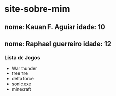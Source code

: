 # site-sobre-mim

## nome: Kauan F. Aguiar idade: 10
## nome: Raphael guerreiro idade: 12

### Lista de Jogos
- War thunder
- free fire
- delta force
- sonic.exe
- minecraft
